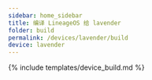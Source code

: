 ```yaml
---
sidebar: home_sidebar
title: 编译 LineageOS 给 lavender
folder: build
permalink: /devices/lavender/build
device: lavender
---
```

{% include templates/device_build.md %}
